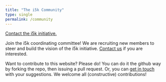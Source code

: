 ```yaml
---
title: "The i5k Community"
type: single
permalink: /community
---
```


[Contact the i5k initiative.](_pages/contact)

<!---
Join our mailing list
--->
Join the i5k coordinating committee! We are recruiting new members to steer and build the vision of the i5k initiative. [Contact us](_pages/contact) if you are interested.

Want to contribute to this website? Please do! You can do it the github way by forking the repo, then issuing a pull request. Or, you can [get in touch](_pages/contact) with your suggestions. We welcome all (constructive) contributions!

<!---
What happened to the old i5k community wiki?
--->